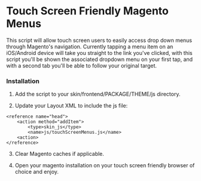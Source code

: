 Touch Screen Friendly Magento Menus
================================================

This script will allow touch screen users to easily access drop down menus through Magento's navigation.  Currently tapping a menu item on an iOS/Android device will take you straight to the link you've clicked, with this script you'll be shown the associated dropdown menu on your first tap, and with a second tab you'll be able to follow your original target.

### Installation

1) Add the script to your skin/frontend/PACKAGE/THEME/js directory.

2) Update your Layout XML to include the js file:

```
<reference name="head">    
	<action method="addItem">    
   		<type>skin_js</type>    
   		<name>js/touchScreenMenus.js</name>    
   	<action>
</reference>
```

3) Clear Magento caches if applicable.

4) Open your magento installation on your touch screen friendly browser of choice and enjoy.
